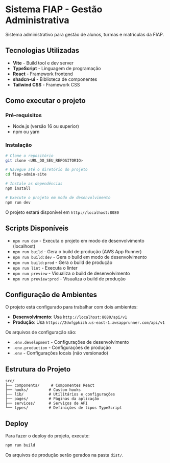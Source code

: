 # Sistema FIAP - Gestão Administrativa

Sistema administrativo para gestão de alunos, turmas e matrículas da FIAP.

## Tecnologias Utilizadas

- **Vite** - Build tool e dev server
- **TypeScript** - Linguagem de programação
- **React** - Framework frontend
- **shadcn-ui** - Biblioteca de componentes
- **Tailwind CSS** - Framework CSS

## Como executar o projeto

### Pré-requisitos

- Node.js (versão 16 ou superior)
- npm ou yarn

### Instalação

```bash
# Clone o repositório
git clone <URL_DO_SEU_REPOSITORIO>

# Navegue até o diretório do projeto
cd fiap-admin-site

# Instale as dependências
npm install

# Execute o projeto em modo de desenvolvimento
npm run dev
```

O projeto estará disponível em `http://localhost:8080`

## Scripts Disponíveis

- `npm run dev` - Executa o projeto em modo de desenvolvimento (localhost)
- `npm run build` - Gera o build de produção (AWS App Runner)
- `npm run build:dev` - Gera o build em modo de desenvolvimento
- `npm run build:prod` - Gera o build de produção
- `npm run lint` - Executa o linter
- `npm run preview` - Visualiza o build de desenvolvimento
- `npm run preview:prod` - Visualiza o build de produção

## Configuração de Ambientes

O projeto está configurado para trabalhar com dois ambientes:

- **Desenvolvimento**: Usa `http://localhost:8080/api/v1`
- **Produção**: Usa `https://2dwfgpkizh.us-east-1.awsapprunner.com/api/v1`

Os arquivos de configuração são:
- `.env.development` - Configurações de desenvolvimento
- `.env.production` - Configurações de produção
- `.env` - Configurações locais (não versionado)

## Estrutura do Projeto

```
src/
├── components/     # Componentes React
├── hooks/         # Custom hooks
├── lib/           # Utilitários e configurações
├── pages/         # Páginas da aplicação
├── services/      # Serviços de API
└── types/         # Definições de tipos TypeScript
```

## Deploy

Para fazer o deploy do projeto, execute:

```bash
npm run build
```

Os arquivos de produção serão gerados na pasta `dist/`.